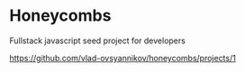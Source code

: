 # Honeycombs

Fullstack javascript seed project for developers

https://github.com/vlad-ovsyannikov/honeycombs/projects/1